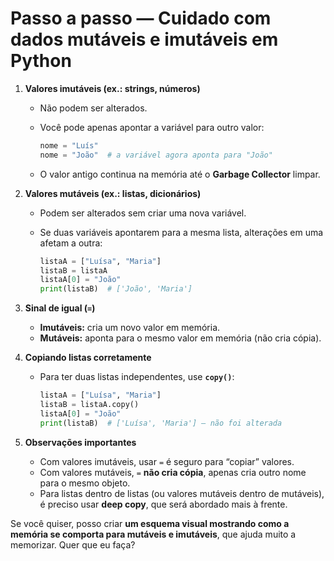 # Passo a passo — Cuidado com dados mutáveis e imutáveis em Python

1. **Valores imutáveis (ex.: strings, números)**

   * Não podem ser alterados.
   * Você pode apenas apontar a variável para outro valor:

     ```python
     nome = "Luís"
     nome = "João"  # a variável agora aponta para "João"
     ```
   * O valor antigo continua na memória até o **Garbage Collector** limpar.

2. **Valores mutáveis (ex.: listas, dicionários)**

   * Podem ser alterados sem criar uma nova variável.
   * Se duas variáveis apontarem para a mesma lista, alterações em uma afetam a outra:

     ```python
     listaA = ["Luísa", "Maria"]
     listaB = listaA
     listaA[0] = "João"
     print(listaB)  # ['João', 'Maria']
     ```

3. **Sinal de igual (`=`)**

   * **Imutáveis:** cria um novo valor em memória.
   * **Mutáveis:** aponta para o mesmo valor em memória (não cria cópia).

4. **Copiando listas corretamente**

   * Para ter duas listas independentes, use **`copy()`**:

     ```python
     listaA = ["Luísa", "Maria"]
     listaB = listaA.copy()
     listaA[0] = "João"
     print(listaB)  # ['Luísa', 'Maria'] — não foi alterada
     ```

5. **Observações importantes**

   * Com valores imutáveis, usar `=` é seguro para “copiar” valores.
   * Com valores mutáveis, `=` **não cria cópia**, apenas cria outro nome para o mesmo objeto.
   * Para listas dentro de listas (ou valores mutáveis dentro de mutáveis), é preciso usar **deep copy**, que será abordado mais à frente.

Se você quiser, posso criar **um esquema visual mostrando como a memória se comporta para mutáveis e imutáveis**, que ajuda muito a memorizar. Quer que eu faça?

